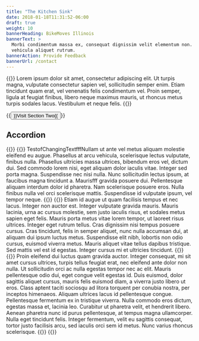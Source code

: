 ```yaml
---
title: "The Kitchen Sink"
date: 2018-01-18T11:31:52-06:00
draft: true
weight: 10
bannerHeading: BikeMoves Illinois
bannerText: >
  Morbi condimentum massa ex, consequat dignissim velit elementum non. Proin
  vehicula aliquet rutrum.
bannerAction: Provide Feedback
bannerUrl: /contact
---
```


{{<lead>}}
Lorem ipsum dolor sit amet, consectetur adipiscing elit. Ut turpis
magna, vulputate consectetur sapien vel, sollicitudin semper enim. Etiam
tincidunt quam erat, vel venenatis felis condimentum vel. Proin semper, ligula
at feugiat finibus, libero neque maximus mauris, ut rhoncus metus turpis sodales
lacus. Vestibulum et neque felis.
{{</lead>}}

{{<button href="/section-two" size="large">}}Visit Section Two{{</button>}}

## Accordion
{{<accordion>}}
  {{<accordion-content title="Bicycle">}}
    TestofChangingTextfffNullam ut ante vel metus aliquam molestie eleifend eu
    augue. Phasellus at
    arcu vehicula, scelerisque lectus vulputate, finibus nulla. Phasellus
    ultricies massa ultrices, bibendum eros vel, dictum dui. Sed commodo lorem
    nisi, eget aliquam dolor iaculis vitae. Integer sed porta magna. Suspendisse
    nec nisi nulla. Nunc sollicitudin lectus ipsum, at faucibus magna tincidunt
    a. Maurisfff gravida posuere dui. Pellentesque aliquam interdum dolor id
    pharetra. Nam scelerisque posuere eros. Nulla finibus nulla vel orci
    scelerisque mattis. Suspendisse id vulputate ipsum, vel tempor neque.
  {{</accordion-content>}}
  {{<accordion-content title="Pedestrian">}}
    Etiam id augue ut quam facilisis tempus et nec lacus. Integer non auctor
    est. Integer vulputate gravida mauris. Mauris lacinia, urna ac cursus
    molestie, sem justo iaculis risus, et sodales metus sapien eget felis.
    Mauris porta metus vitae lorem tempor, ut laoreet risus ultrices. Integer
    eget rutrum tellus. Cras dignissim nisi tempus posuere cursus. Cras
    tincidunt, felis in semper aliquet, nunc nulla accumsan dui, at aliquam dui
    ipsum luctus metus. Suspendisse elit nibh, lobortis non odio cursus, euismod
    viverra metus. Mauris aliquet vitae tellus dapibus tristique. Sed mattis vel
    est id egestas. Integer cursus mi et ultricies tincidunt.
  {{</accordion-content>}}
  {{<accordion-content title="Vehicle">}}
    Proin eleifend dui luctus quam gravida auctor. Integer consequat, mi sit
    amet cursus ultrices, turpis tellus feugiat erat, nec eleifend ante dolor
    non nulla. Ut sollicitudin orci ac nulla egestas tempor nec ac elit. Mauris
    pellentesque odio dui, eget congue velit egestas id. Duis euismod, dolor
    sagittis aliquet cursus, mauris felis euismod diam, a viverra justo libero
    ut eros. Class aptent taciti sociosqu ad litora torquent per conubia nostra,
    per inceptos himenaeos. Aliquam ultrices lacus id pellentesque congue.
    Pellentesque fermentum ex in tristique viverra. Nulla commodo eros dictum,
    egestas massa et, lacinia leo. Curabitur ut pharetra velit, et hendrerit
    libero. Aenean pharetra nunc id purus pellentesque, at tempus magna
    ullamcorper. Nulla eget tincidunt felis. Integer fermentum, velit eu
    sagittis consequat, tortor justo facilisis arcu, sed iaculis orci sem id
    metus. Nunc varius rhoncus scelerisque.
  {{</accordion-content>}}
{{</accordion>}}
